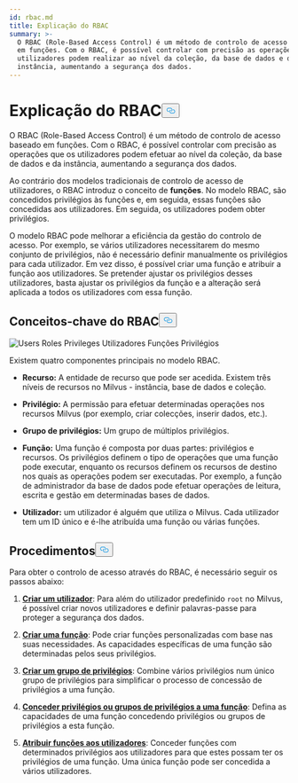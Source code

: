 ```yaml
---
id: rbac.md
title: Explicação do RBAC
summary: >-
  O RBAC (Role-Based Access Control) é um método de controlo de acesso baseado
  em funções. Com o RBAC, é possível controlar com precisão as operações que os
  utilizadores podem realizar ao nível da coleção, da base de dados e da
  instância, aumentando a segurança dos dados.
---
```

<h1 id="RBAC-Explained" class="common-anchor-header">Explicação do RBAC<button data-href="#RBAC-Explained" class="anchor-icon" translate="no">
      <svg translate="no"
        aria-hidden="true"
        focusable="false"
        height="20"
        version="1.1"
        viewBox="0 0 16 16"
        width="16"
      >
        <path
          fill="#0092E4"
          fill-rule="evenodd"
          d="M4 9h1v1H4c-1.5 0-3-1.69-3-3.5S2.55 3 4 3h4c1.45 0 3 1.69 3 3.5 0 1.41-.91 2.72-2 3.25V8.59c.58-.45 1-1.27 1-2.09C10 5.22 8.98 4 8 4H4c-.98 0-2 1.22-2 2.5S3 9 4 9zm9-3h-1v1h1c1 0 2 1.22 2 2.5S13.98 12 13 12H9c-.98 0-2-1.22-2-2.5 0-.83.42-1.64 1-2.09V6.25c-1.09.53-2 1.84-2 3.25C6 11.31 7.55 13 9 13h4c1.45 0 3-1.69 3-3.5S14.5 6 13 6z"
        ></path>
      </svg>
    </button></h1><p>O RBAC (Role-Based Access Control) é um método de controlo de acesso baseado em funções. Com o RBAC, é possível controlar com precisão as operações que os utilizadores podem efetuar ao nível da coleção, da base de dados e da instância, aumentando a segurança dos dados.</p>
<p>Ao contrário dos modelos tradicionais de controlo de acesso de utilizadores, o RBAC introduz o conceito de <strong>funções</strong>. No modelo RBAC, são concedidos privilégios às funções e, em seguida, essas funções são concedidas aos utilizadores. Em seguida, os utilizadores podem obter privilégios.</p>
<p>O modelo RBAC pode melhorar a eficiência da gestão do controlo de acesso. Por exemplo, se vários utilizadores necessitarem do mesmo conjunto de privilégios, não é necessário definir manualmente os privilégios para cada utilizador. Em vez disso, é possível criar uma função e atribuir a função aos utilizadores. Se pretender ajustar os privilégios desses utilizadores, basta ajustar os privilégios da função e a alteração será aplicada a todos os utilizadores com essa função.</p>
<h2 id="RBAC-key-concepts" class="common-anchor-header">Conceitos-chave do RBAC<button data-href="#RBAC-key-concepts" class="anchor-icon" translate="no">
      <svg translate="no"
        aria-hidden="true"
        focusable="false"
        height="20"
        version="1.1"
        viewBox="0 0 16 16"
        width="16"
      >
        <path
          fill="#0092E4"
          fill-rule="evenodd"
          d="M4 9h1v1H4c-1.5 0-3-1.69-3-3.5S2.55 3 4 3h4c1.45 0 3 1.69 3 3.5 0 1.41-.91 2.72-2 3.25V8.59c.58-.45 1-1.27 1-2.09C10 5.22 8.98 4 8 4H4c-.98 0-2 1.22-2 2.5S3 9 4 9zm9-3h-1v1h1c1 0 2 1.22 2 2.5S13.98 12 13 12H9c-.98 0-2-1.22-2-2.5 0-.83.42-1.64 1-2.09V6.25c-1.09.53-2 1.84-2 3.25C6 11.31 7.55 13 9 13h4c1.45 0 3-1.69 3-3.5S14.5 6 13 6z"
        ></path>
      </svg>
    </button></h2><p>
  
   <span class="img-wrapper"> <img translate="no" src="/docs/v2.6.x/assets/users-roles-privileges.png" alt="Users Roles Privileges" class="doc-image" id="users-roles-privileges" />
   </span> <span class="img-wrapper"> <span>Utilizadores Funções Privilégios</span> </span></p>
<p>Existem quatro componentes principais no modelo RBAC.</p>
<ul>
<li><p><strong>Recurso:</strong> A entidade de recurso que pode ser acedida. Existem três níveis de recursos no Milvus - instância, base de dados e coleção.</p></li>
<li><p><strong>Privilégio:</strong> A permissão para efetuar determinadas operações nos recursos Milvus (por exemplo, criar colecções, inserir dados, etc.).</p></li>
<li><p><strong>Grupo de privilégios:</strong> Um grupo de múltiplos privilégios.</p></li>
<li><p><strong>Função:</strong> Uma função é composta por duas partes: privilégios e recursos. Os privilégios definem o tipo de operações que uma função pode executar, enquanto os recursos definem os recursos de destino nos quais as operações podem ser executadas. Por exemplo, a função de administrador da base de dados pode efetuar operações de leitura, escrita e gestão em determinadas bases de dados.</p></li>
<li><p><strong>Utilizador:</strong> um utilizador é alguém que utiliza o Milvus. Cada utilizador tem um ID único e é-lhe atribuída uma função ou várias funções.</p></li>
</ul>
<h2 id="Procedures" class="common-anchor-header">Procedimentos<button data-href="#Procedures" class="anchor-icon" translate="no">
      <svg translate="no"
        aria-hidden="true"
        focusable="false"
        height="20"
        version="1.1"
        viewBox="0 0 16 16"
        width="16"
      >
        <path
          fill="#0092E4"
          fill-rule="evenodd"
          d="M4 9h1v1H4c-1.5 0-3-1.69-3-3.5S2.55 3 4 3h4c1.45 0 3 1.69 3 3.5 0 1.41-.91 2.72-2 3.25V8.59c.58-.45 1-1.27 1-2.09C10 5.22 8.98 4 8 4H4c-.98 0-2 1.22-2 2.5S3 9 4 9zm9-3h-1v1h1c1 0 2 1.22 2 2.5S13.98 12 13 12H9c-.98 0-2-1.22-2-2.5 0-.83.42-1.64 1-2.09V6.25c-1.09.53-2 1.84-2 3.25C6 11.31 7.55 13 9 13h4c1.45 0 3-1.69 3-3.5S14.5 6 13 6z"
        ></path>
      </svg>
    </button></h2><p>Para obter o controlo de acesso através do RBAC, é necessário seguir os passos abaixo:</p>
<ol>
<li><p><strong><a href="/docs/pt/users_and_roles.md#Create-a-user">Criar um utilizador</a></strong>: Para além do utilizador predefinido <code translate="no">root</code> no Milvus, é possível criar novos utilizadores e definir palavras-passe para proteger a segurança dos dados.</p></li>
<li><p><strong><a href="/docs/pt/users_and_roles.md#Create-a-role">Criar uma função</a></strong>: Pode criar funções personalizadas com base nas suas necessidades. As capacidades específicas de uma função são determinadas pelos seus privilégios.</p></li>
<li><p><strong><a href="/docs/pt/privilege_group.md">Criar um grupo de privilégios</a></strong>: Combine vários privilégios num único grupo de privilégios para simplificar o processo de concessão de privilégios a uma função.</p></li>
<li><p><strong><a href="/docs/pt/grant_privileges.md">Conceder privilégios ou grupos de privilégios a uma função</a></strong>: Defina as capacidades de uma função concedendo privilégios ou grupos de privilégios a esta função.</p></li>
<li><p><strong><a href="/docs/pt/grant_roles.md">Atribuir funções aos utilizadores</a></strong>: Conceder funções com determinados privilégios aos utilizadores para que estes possam ter os privilégios de uma função. Uma única função pode ser concedida a vários utilizadores.</p></li>
</ol>
